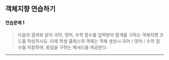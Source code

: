 ## 객체지향 연습하기

#### 연습문제 1
> 다음의 결과와 같이 국어, 영어, 수학 점수를 입력받아 합계를 구하는 객체지향 코드를 작성하시오.
> 이때 학생 클래스의 객체는 객체 생성시 국어 / 영어 / 수학 점수를 저장하며, 총점을 구하는 메서드를 제공한다.

*****
